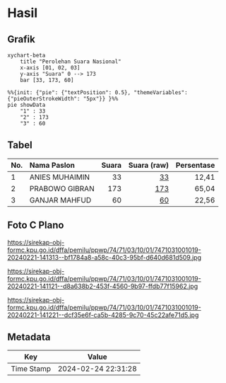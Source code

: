 # Hasil

## Grafik

```mermaid
xychart-beta
    title "Perolehan Suara Nasional"
    x-axis [01, 02, 03]
    y-axis "Suara" 0 --> 173
    bar [33, 173, 60]
```

```mermaid
%%{init: {"pie": {"textPosition": 0.5}, "themeVariables": {"pieOuterStrokeWidth": "5px"}} }%%
pie showData
    "1" : 33
    "2" : 173
    "3" : 60
```

## Tabel

| No. | Nama Paslon    | Suara | Suara (raw) | Persentase |
|:--- |:-------------- | -----:| -----------:| ----------:|
| 1   | ANIES MUHAIMIN | 33    | [33][p-1]   | 12,41      |
| 2   | PRABOWO GIBRAN | 173   | [173][p-2]  | 65,04      |
| 3   | GANJAR MAHFUD  | 60    | [60][p-3]   | 22,56      |


[p-1]: https://github.com/gigit-pemilu/pemilu-2024/blob/main/pilpres/hitung-suara/sub/74-sulawesi-tenggara/sub/71-kota-kendari/sub/03-baruga/sub/1001-baruga/sub/019-tps/sub/paslon-1.txt
[p-2]: https://github.com/gigit-pemilu/pemilu-2024/blob/main/pilpres/hitung-suara/sub/74-sulawesi-tenggara/sub/71-kota-kendari/sub/03-baruga/sub/1001-baruga/sub/019-tps/sub/paslon-2.txt
[p-3]: https://github.com/gigit-pemilu/pemilu-2024/blob/main/pilpres/hitung-suara/sub/74-sulawesi-tenggara/sub/71-kota-kendari/sub/03-baruga/sub/1001-baruga/sub/019-tps/sub/paslon-3.txt

## Foto C Plano

https://sirekap-obj-formc.kpu.go.id/dffa/pemilu/ppwp/74/71/03/10/01/7471031001019-20240221-141313--bf1784a8-a58c-40c3-95bf-d640d681d509.jpg

https://sirekap-obj-formc.kpu.go.id/dffa/pemilu/ppwp/74/71/03/10/01/7471031001019-20240221-141121--d8a638b2-453f-4560-9b97-ffdb77f15962.jpg

https://sirekap-obj-formc.kpu.go.id/dffa/pemilu/ppwp/74/71/03/10/01/7471031001019-20240221-141221--dcf35e6f-ca5b-4285-9c70-45c22afe71d5.jpg


## Metadata

| Key        | Value               |
| ---------- | ------------------- |
| Time Stamp | 2024-02-24 22:31:28 |



